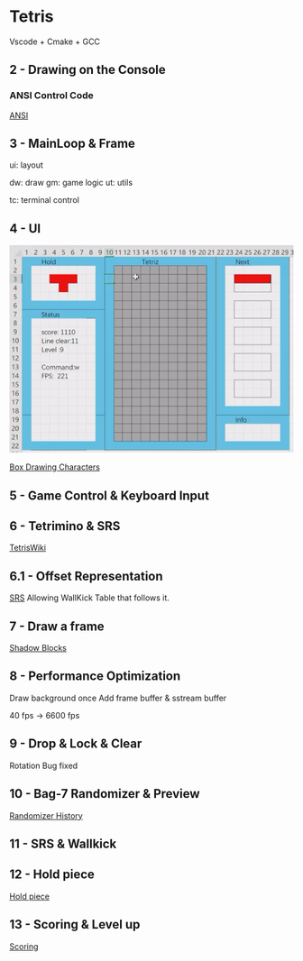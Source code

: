 # Tetris
Vscode + Cmake + GCC 

## 2 - Drawing on the Console

### ANSI Control Code
[ANSI](https://gist.github.com/fnky/458719343aabd01cfb17a3a4f7296797)

## 3 - MainLoop & Frame 
ui: layout

dw: draw              gm: game logic  ut: utils

tc: terminal control 

## 4 - UI
![Alt text](image.png)

[Box Drawing Characters](https://en.wikipedia.org/wiki/Box-drawing_characters)

## 5 - Game Control & Keyboard Input

## 6 - Tetrimino & SRS
[TetrisWiki](https://harddrop.com/wiki/Tetromino)

## 6.1 - Offset Representation
[SRS](https://harddrop.com/wiki/SRS)
Allowing WallKick Table that follows it.

## 7 - Draw a frame
[Shadow Blocks](https://symbl.cc/en/unicode/blocks/geometric-shapes/)

## 8 - Performance Optimization
Draw background once
Add frame buffer & sstream buffer

40 fps -> 6600 fps

## 9 - Drop & Lock & Clear
Rotation Bug fixed

## 10 - Bag-7 Randomizer & Preview
[Randomizer History](https://simon.lc/the-history-of-tetris-randomizers)

## 11 - SRS & Wallkick

## 12 - Hold piece
[Hold piece](https://harddrop.com/wiki/Hold_piece)

## 13 - Scoring & Level up
[Scoring](https://harddrop.com/wiki/Scoring)